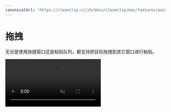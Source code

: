 ```yaml
---
canonicalUrl: 'https://cleanclip.cc/zh/docs/cleanclip/mac/features/pastestack-drag'
---
```


# 拖拽

无论是使用快捷窗口还是粘贴队列，都支持把目标拖拽到其它窗口进行粘贴。

<video autoplay muted loop>
    <source src="/videos/pastestack-drag.mp4" type="video/mp4">
    <iframe src="/videos/pastestack-drag.mp4" scrolling="no" border="0" frameborder="0" allow="autoplay; encrypted-media" allowfullscreen></iframe>
</video>